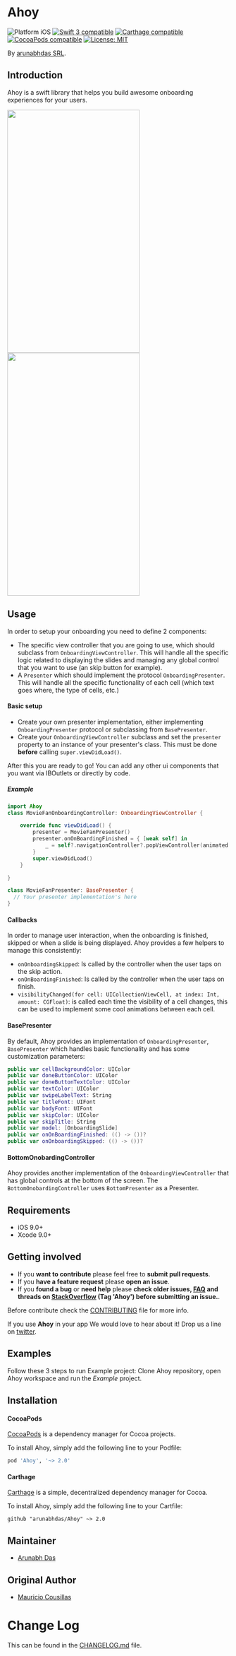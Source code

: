 # Ahoy

<p align="left">
<img src="https://img.shields.io/badge/platform-iOS-blue.svg?style=flat" alt="Platform iOS" />
<a href="https://developer.apple.com/swift"><img src="https://img.shields.io/badge/swift4-compatible-4BC51D.svg?style=flat" alt="Swift 3 compatible" /></a>
<a href="https://github.com/Carthage/Carthage"><img src="https://img.shields.io/badge/Carthage-compatible-4BC51D.svg?style=flat" alt="Carthage compatible" /></a>
<a href="https://cocoapods.org/pods/Ahoy"><img src="https://img.shields.io/cocoapods/v/Ahoy.svg" alt="CocoaPods compatible" /></a>
<a href="https://raw.githubusercontent.com/arunabhdas/Ahoy/master/LICENSE"><img src="http://img.shields.io/badge/license-MIT-blue.svg?style=flat" alt="License: MIT" /></a>
</p>

By [arunabhdas SRL](http://arunabhdas.com).

## Introduction

Ahoy is a swift library that helps you build awesome onboarding experiences for your users.


<img src="./movie.gif" width="300" height="550"/>
<img src="./bottom.gif" width="300" height="550"/>

## Usage
In order to setup your onboarding you need to define 2 components:
* The specific view controller that you are going to use, which should subclass from `OnboardingViewController`. This will handle all the specific logic related to displaying the slides and managing any global control that you want to use (an skip button for example).
* A `Presenter` which should implement the protocol `OnboardingPresenter`. This will handle all the specific functionality of each cell (which text goes where, the type of cells, etc.)

#### Basic setup
* Create your own presenter implementation, either implementing `OnboardingPresenter` protocol or subclassing from `BasePresenter`.
* Create your `OnboardingViewController` subclass and set the `presenter` property to an instance of your presenter's class. This must be done **before** calling `super.viewDidLoad()`.

After this you are ready to go! You can add any other ui components that you want via IBOutlets or directly by code.
##### Example

```swift
import Ahoy
class MovieFanOnboardingController: OnboardingViewController {

    override func viewDidLoad() {
        presenter = MovieFanPresenter()
        presenter.onOnBoardingFinished = { [weak self] in
            _ = self?.navigationController?.popViewController(animated: true)
        }
        super.viewDidLoad()
    }

}

class MovieFanPresenter: BasePresenter {
  // Your presenter implementation's here
}
```

#### Callbacks
In order to manage user interaction, when the onboarding is finished, skipped or when a slide is being displayed. Ahoy provides a few helpers to manage this consistently:
  * `onOnboardingSkipped`: Is called by the controller when the user taps on the skip action.
  * `onOnBoardingFinished`: Is called by the controller when the user taps on finish.
  * `visibilityChanged(for cell: UICollectionViewCell, at index: Int, amount: CGFloat)`: is called each time the visibility of a cell changes, this can be used to implement some cool animations between each cell.

#### BasePresenter
By default, Ahoy provides an implementation of `OnboardingPresenter`, `BasePresenter` which handles basic functionality and has some customization parameters:

```swift
public var cellBackgroundColor: UIColor
public var doneButtonColor: UIColor
public var doneButtonTextColor: UIColor
public var textColor: UIColor
public var swipeLabelText: String
public var titleFont: UIFont
public var bodyFont: UIFont
public var skipColor: UIColor
public var skipTitle: String
public var model: [OnboardingSlide]
public var onOnBoardingFinished: (() -> ())?
public var onOnboardingSkipped: (() -> ())?
```

#### BottomOnobardingController
Ahoy provides another implementation of the `OnboardingViewController` that has global controls at the bottom of the screen. The `BottomOnobardingController` uses `BottomPresenter` as a Presenter.

## Requirements

* iOS 9.0+
* Xcode 9.0+

## Getting involved

* If you **want to contribute** please feel free to **submit pull requests**.
* If you **have a feature request** please **open an issue**.
* If you **found a bug** or **need help** please **check older issues, [FAQ](#faq) and threads on [StackOverflow](http://stackoverflow.com/questions/tagged/Ahoy) (Tag 'Ahoy') before submitting an issue.**.

Before contribute check the [CONTRIBUTING](https://github.com/arunabhdas/Ahoy/blob/master/CONTRIBUTING.md) file for more info.

If you use **Ahoy** in your app We would love to hear about it! Drop us a line on [twitter](https://twitter.com/arunabhdas).

## Examples

Follow these 3 steps to run Example project: Clone Ahoy repository, open Ahoy workspace and run the *Example* project.

## Installation

#### CocoaPods

[CocoaPods](https://cocoapods.org/) is a dependency manager for Cocoa projects.

To install Ahoy, simply add the following line to your Podfile:

```ruby
pod 'Ahoy', '~> 2.0'
```

#### Carthage

[Carthage](https://github.com/Carthage/Carthage) is a simple, decentralized dependency manager for Cocoa.

To install Ahoy, simply add the following line to your Cartfile:

```ogdl
github "arunabhdas/Ahoy" ~> 2.0
```

## Maintainer

* [Arunabh Das](https://github.com/arunabhdas)
## Original Author

* [Mauricio Cousillas](https://github.com/mcousillas6)

# Change Log

This can be found in the [CHANGELOG.md](CHANGELOG.md) file.
